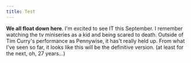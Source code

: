 ```yaml
---
title: Test
---
```


**We all float down here**. I'm excited to see IT this September. I remember watching the tv miniseries as a kid and being scared to death. Outside of Tim Curry's performance as Pennywise, it has't really held up. From what I've seen so far, it looks like this will be the definitive version. (at least for the next, oh, 27 years...)
